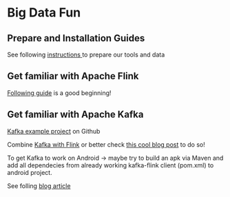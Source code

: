 # Big Data Fun

## Prepare and Installation Guides
See following [instructions ](https://gist.github.com/lidox/ae71fe107792534cc13cd887175dede4) to prepare our tools and data

## Get familiar with Apache Flink

[Following guide](http://dataartisans.github.io/flink-training/) is a good beginning!

## Get familiar with Apache Kafka

[Kafka example project](https://github.com/dataArtisans/kafka-example) on Github

Combine [Kafka with Flink](http://data-artisans.com/kafka-flink-a-practical-how-to) or better check [this cool blog post](https://www.javacodegeeks.com/2016/10/getting-started-apache-flink-kafka.html) to do so!

To get Kafka to work on Android -> maybe try to build an apk via Maven 
and add all dependecies from already working kafka-flink client (pom.xml) to android project.

See folling [blog article](http://www.vogella.com/tutorials/AndroidBuildMaven/article.html)
